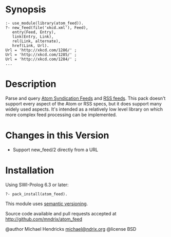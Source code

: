 # Synopsis

    :- use_module(library(atom_feed)).
    ?- new_feed(file('xkcd.xml'), Feed),
       entry(Feed, Entry),
       link(Entry, Link),
       rel(Link, alternate),
       href(Link, Url).
    Url = 'http://xkcd.com/1286/' ;
    Url = 'http://xkcd.com/1285/' ;
    Url = 'http://xkcd.com/1284/' ;
    ...

# Description

Parse and query [Atom Syndication Feeds](http://www.ietf.org/rfc/rfc4287.txt) and [RSS feeds](http://cyber.law.harvard.edu/rss/rss.html).  This pack doesn't support every aspect of the Atom or RSS specs, but it does support many widely used aspects.  It's intended as a relatively low level library on which more complex feed processing can be implemented.

# Changes in this Version

  * Support new_feed/2 directly from a URL

# Installation

Using SWI-Prolog 6.3 or later:

    ?- pack_install(atom_feed).

This module uses [semantic versioning](http://semver.org/).

Source code available and pull requests accepted at
http://github.com/mndrix/atom_feed

@author Michael Hendricks <michael@ndrix.org>
@license BSD
